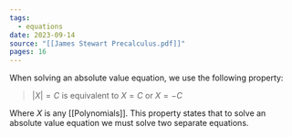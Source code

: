 ```yaml
---
tags:
  - equations
date: 2023-09-14
source: "[[James Stewart Precalculus.pdf]]"
pages: 16
---
```

When solving an absolute value equation, we use the following property:

>$| X | = C$ is equivalent to $X = C$ or $X = -C$

Where $X$ is any [[Polynomials]]. This property states that to solve an absolute value equation we must solve two separate equations.